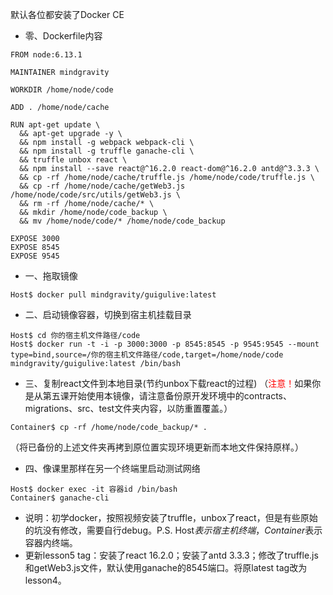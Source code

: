 默认各位都安装了Docker CE
- 零、Dockerfile内容
```
FROM node:6.13.1

MAINTAINER mindgravity

WORKDIR /home/node/code

ADD . /home/node/cache

RUN apt-get update \
  && apt-get upgrade -y \
  && npm install -g webpack webpack-cli \
  && npm install -g truffle ganache-cli \
  && truffle unbox react \
  && npm install --save react@^16.2.0 react-dom@^16.2.0 antd@^3.3.3 \
  && cp -rf /home/node/cache/truffle.js /home/node/code/truffle.js \
  && cp -rf /home/node/cache/getWeb3.js /home/node/code/src/utils/getWeb3.js \
  && rm -rf /home/node/cache/* \
  && mkdir /home/node/code_backup \
  && mv /home/node/code/* /home/node/code_backup

EXPOSE 3000
EXPOSE 8545
EXPOSE 9545
```
- 一、拖取镜像
```
Host$ docker pull mindgravity/guigulive:latest
```
- 二、启动镜像容器，切换到宿主机挂载目录
```
Host$ cd 你的宿主机文件路径/code
Host$ docker run -t -i -p 3000:3000 -p 8545:8545 -p 9545:9545 --mount type=bind,source=/你的宿主机文件路径/code,target=/home/node/code mindgravity/guigulive:latest /bin/bash
```
- 三、复制react文件到本地目录(节约unbox下载react的过程)
（<font color=red>注意！</font>如果你是从第五课开始使用本镜像，请注意备份原开发环境中的contracts、migrations、src、test文件夹内容，以防重置覆盖。）
```
Container$ cp -rf /home/node/code_backup/* .
```
（将已备份的上述文件夹再拷到原位置实现环境更新而本地文件保持原样。）
- 四、像课里那样在另一个终端里启动测试网络
```
Host$ docker exec -it 容器id /bin/bash
Container$ ganache-cli
```
- 说明：初学docker，按照视频安装了truffle，unbox了react，但是有些原始的坑没有修改，需要自行debug。P.S. Host$表示宿主机终端，Container$表示容器内终端。
- 更新lesson5 tag：安装了react 16.2.0；安装了antd 3.3.3；修改了truffle.js和getWeb3.js文件，默认使用ganache的8545端口。将原latest tag改为lesson4。
